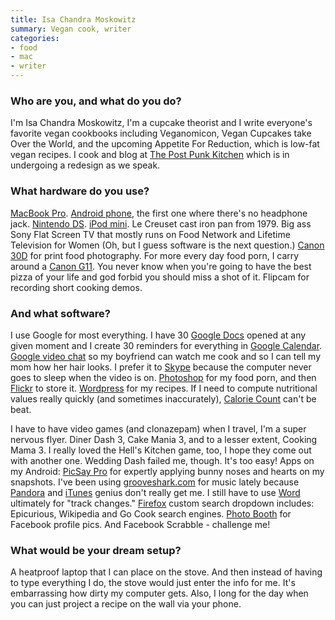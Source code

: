 ```yaml
---
title: Isa Chandra Moskowitz
summary: Vegan cook, writer
categories:
- food
- mac
- writer
---
```


### Who are you, and what do you do?

I'm Isa Chandra Moskowitz, I'm a cupcake theorist and I write everyone's favorite vegan cookbooks including Veganomicon, Vegan Cupcakes take Over the World, and the upcoming Appetite For Reduction, which is low-fat vegan recipes. I cook and blog at [The Post Punk Kitchen](http://theppk.com/ "The vegan cooking and baking website.") which is in undergoing a redesign as we speak.

### What hardware do you use?

[MacBook Pro][macbook-pro]. [Android phone][g1], the first one where there's no headphone jack. [Nintendo DS][ds]. [iPod mini][ipod-mini]. Le Creuset cast iron pan from 1979. Big ass Sony Flat Screen TV that mostly runs on Food Network and Lifetime Television for Women (Oh, but I guess software is the next question.) [Canon 30D][eos-30d] for print food photography. For more every day food porn, I carry around a [Canon G11][powershot-g11]. You never know when you're going to have the best pizza of your life and god forbid you should miss a shot of it. Flipcam for recording short cooking demos.

### And what software?

I use Google for most everything. I have 30 [Google Docs][google-docs] opened at any given moment and I create 30 reminders for everything in [Google Calendar][google-calendar]. [Google video chat][google-talk] so my boyfriend can watch me cook and so I can tell my mom how her hair looks. I prefer it to [Skype][] because the computer never goes to sleep when the video is on. [Photoshop][] for my food porn, and then [Flickr][] to store it. [Wordpress][] for my recipes. If I need to compute nutritional values really quickly (and sometimes inaccurately), [Calorie Count](http://caloriecount.about.com/cc/recipe_analysis.php "A too lfor tracking calories in a recipe.") can't be beat.

I have to have video games (and clonazepam) when I travel, I'm a super nervous flyer. Diner Dash 3, Cake Mania 3, and to a lesser extent, Cooking Mama 3. I really loved the Hell's Kitchen game, too, I hope they come out with another one. Wedding Dash failed me, though. It's too easy! Apps on my Android: [PicSay Pro][picsay-pro] for expertly applying bunny noses and hearts on my snapshots. I've been using [grooveshark.com][grooveshark] for music lately because [Pandora][] and [iTunes][] genius don't really get me. I still have to use [Word][] ultimately for "track changes." [Firefox][] custom search dropdown includes: Epicurious, Wikipedia and Go Cook search engines. [Photo Booth][photo-booth] for Facebook profile pics. And Facebook Scrabble - challenge me!

### What would be your dream setup?

A heatproof laptop that I can place on the stove. And then instead of having to type everything I do, the stove would just enter the info for me. It's embarrassing how dirty my computer gets. Also, I long for the day when you can just project a recipe on the wall via your phone.

[ds]: https://www.nintendo.com/ds/ "A portable gaming console."
[eos-30d]: https://www.usa.canon.com/cusa/support/consumer/eos_slr_camera_systems/eos_digital_slr_cameras/eos_30d "An 8.2 megapixel digital SLR."
[firefox]: https://www.mozilla.org/en-US/firefox/new/ "A cross-platform open-source web browser."
[flickr]: https://www.flickr.com/ "A photo sharing website."
[g1]: https://en.wikipedia.org/wiki/HTC_Dream "An Android smartphone."
[google-calendar]: https://en.wikipedia.org/wiki/Google_Calendar "A web-based calendar client."
[google-docs]: https://en.wikipedia.org/wiki/Google_Docs "A web-based office suite."
[google-talk]: https://en.wikipedia.org/wiki/Google_Talk "Google's own audio/video/text chat system."
[grooveshark]: https://en.wikipedia.org/wiki/Grooveshark "A music streaming service."
[ipod-mini]: https://en.wikipedia.org/wiki/IPod_Mini "A mid-range audio player."
[itunes]: https://www.apple.com/itunes/ "A jukebox application and online store."
[macbook-pro]: https://www.apple.com/macbook-pro/ "A laptop."
[pandora]: http://www.pandora.com/ "A personalised Internet radio station."
[photo-booth]: https://en.wikipedia.org/wiki/Photo_Booth "Software to take photos using the built-in camera of recent Macs."
[photoshop]: https://www.adobe.com/products/photoshop.html "A bitmap image editor."
[picsay-pro]: http://www.picsaypro.com/ "Photo editing software for Android."
[powershot-g11]: https://www.usa.canon.com/cusa/consumer/products/cameras/digital_cameras/powershot_g11 "A 10 megapixel digital camera."
[skype]: https://www.skype.com/en/ "Voice and video chat software."
[word]: https://products.office.com/en-us/word "A document editor."
[wordpress]: https://wordpress.com/ "Weblog publishing software."
